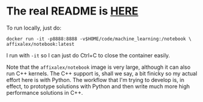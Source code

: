 # The real README is [HERE](README.ipynb)

To run locally, just do:

    docker run -it -p8888:8888 -v$HOME/code/machine_learning:/notebook \
    affixalex/notebook:latest

I run with `-it` so I can just do Ctrl+C to close the container easily.

Note that the `affixalex/notebook` image is very large, although it can 
also run C++ kernels. The C++ support is, shall we say, a bit finicky so 
my actual effort here is with Python. The workflow that I'm trying to 
develop is, in effect, to prototype solutions with Python and then write
much more high performance solutions in C++.
